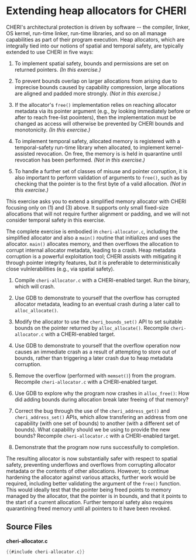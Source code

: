 # Extending heap allocators for CHERI

CHERI's architectural protection is driven by software -- the compiler,
linker, OS kernel, run-time linker, run-time libraries, and so on all manage
capabilities as part of their program execution.  Heap allocators, which are
integrally tied into our notions of spatial and temporal safety, are typically
extended to use CHERI in five ways:

1. To implement spatial safety, bounds and permissions are set on returned
   pointers.
   *(In this exercise.)*

2. To prevent bounds overlap on larger allocations from arising due to
   imprecise bounds caused by capability compression, large allocations are
   aligned and padded more strongly.
   *(Not in this exercise.)*

3. If the allocator's `free()` implementation relies on reaching allocator
   metadata via its pointer argument (e.g., by looking immediately before or
   after to reach free-list poointers), then the implementation must be
   changed as access will otherwise be prevented by CHERI bounds and
   monotonicity.
   *(In this exercise.)*

4. To implement temporal safety, allocated memory is registered with a
   temporal-safety run-time library when allocated, to implement
   kernel-assisted revocation.
   On free, the memory is is held in quarantine until revocation has been
   performed.
   *(Not in this exercise.)*

5. To handle a further set of classes of misuse and pointer corruption, it is
   also important to perform validation of arguments to `free()`, such as by
   checking that the pointer is to the first byte of a valid allocation.
   *(Not in this exercise.)*

This exercise asks you to extend a simplified memory allocator with CHERI
focusing only on (1) and (3) above.
It supports only small fixed-size allocations that will not require further
alignment or padding, and we will not consider temporal safety in this
exercise.

The complete exercise is embodied in `cheri-allocator.c`, including the
simplified allocator and also a `main()` routine that initializes and uses the
allocator.
`main()` allocates memory, and then overflows the allocation to corrupt
internal allocator metadata, leading to a crash.
Heap metadata corruption is a powerful exploitation tool; CHERI assists with
mitigating it through pointer integrity features, but it is preferable to
deterministically close vulnlerabilities (e.g., via spatial safety).

1. Compile `cheri-allocator.c` with a CHERI-enabled target.
   Run the binary, which will crash.

2. Use GDB to demonstrate to yourself that the overflow has corrupted
   allocator metadata, leading to an eventual crash during a later call to
   `alloc_allocate()`.

3. Modify the allocator to use the `cheri_bounds_set()` API to set suitable
   bounds on the pointer returned by `alloc_allocate()`.
   Recompile `cheri-allocator.c` with a CHERI-enabled target.

4. Use GDB to demonstrate to yourself that the overflow operation now causes
   an immediate crash as a result of attempting to store out of bounds, rather
   than triggering a later crash due to heap metadata corruption.

5. Remove the overflow (performed with `memset()`) from the program.
   Recompile `cheri-allocator.c` with a CHERI-enabled target.

6. Use GDB to explore why the program now crashes in `alloc_free()`: How did
   adding bounds during allocation break later freeing of that memory?

7. Correct the bug through the use of the `cheri_address_get()` and
   `cheri_address_set()` APIs, which allow transfering an address from one
   capability (with one set of bounds) to another (with a different set of
   bounds).
   What capability should we be using to provide the new bounds?
   Recompile `cheri-allocator.c` with a CHERI-enabled target.

8. Demonstrate that the program now runs successfully to completion.

The resulting allocator is now substantially safer with respect to spatial
safety, preventing underflows and overflows from corrupting allocator metadata
or the contents of other allocations.
However, to continue hardening the allocator against various attacks, further
work would be required, including better validating the argument of the
`free()` function.
This would ideally test that the pointer being freed points to memory managed
by the allocator, that the pointer is in bounds, and that it points to the
start of a current allocation.
Further temporal safety also requires quarantining freed memory until all
pointers to it have been revoked.

## Source Files

**cheri-allocator.c**
```C
{{#include cheri-allocator.c}}
```
